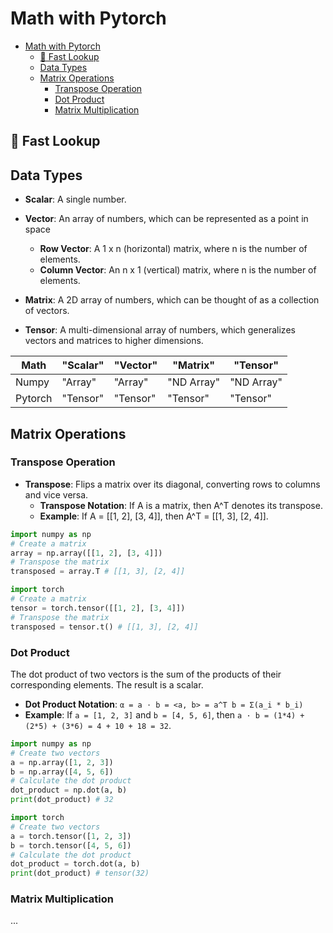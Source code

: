 # Math with Pytorch

- [Math with Pytorch](#math-with-pytorch)
  - [👀 Fast Lookup](#-fast-lookup)
  - [Data Types](#data-types)
  - [Matrix Operations](#matrix-operations)
    - [Transpose Operation](#transpose-operation)
    - [Dot Product](#dot-product)
    - [Matrix Multiplication](#matrix-multiplication)

## 👀 Fast Lookup

## Data Types

- **Scalar**: A single number.

- **Vector**: An array of numbers, which can be represented as a point in space
  - **Row Vector**: A 1 x n (horizontal) matrix, where n is the number of elements.
  - **Column Vector**: An n x 1 (vertical) matrix, where n is the number of elements.

- **Matrix**: A 2D array of numbers, which can be thought of as a collection of vectors.
- **Tensor**: A multi-dimensional array of numbers, which generalizes vectors and matrices to higher dimensions.

| Math | "Scalar" | "Vector" | "Matrix" | "Tensor" |
|-------|----------|----------|----------|----------|
| Numpy | "Array" | "Array" | "ND Array" | "ND Array" |
| Pytorch | "Tensor" | "Tensor" | "Tensor" | "Tensor" |

## Matrix Operations

### Transpose Operation
  
- **Transpose**: Flips a matrix over its diagonal, converting rows to columns and vice versa.
  - **Transpose Notation**: If A is a matrix, then A^T denotes its transpose.
  - **Example**: If A = [[1, 2], [3, 4]], then A^T = [[1, 3], [2, 4]].

```python
import numpy as np
# Create a matrix
array = np.array([[1, 2], [3, 4]])
# Transpose the matrix
transposed = array.T # [[1, 3], [2, 4]]
```

```python
import torch
# Create a matrix
tensor = torch.tensor([[1, 2], [3, 4]])
# Transpose the matrix
transposed = tensor.t() # [[1, 3], [2, 4]]
```

### Dot Product

The dot product of two vectors is the sum of the products of their corresponding elements. The result is a scalar.

- **Dot Product Notation**: `α = a ⋅ b = <a, b> = a^T b = Σ(a_i * b_i)`
- **Example**: If `a = [1, 2, 3]` and `b = [4, 5, 6]`, then `a · b = (1*4) + (2*5) + (3*6) = 4 + 10 + 18 = 32`.

```python
import numpy as np
# Create two vectors
a = np.array([1, 2, 3])
b = np.array([4, 5, 6])
# Calculate the dot product
dot_product = np.dot(a, b)
print(dot_product) # 32
```

```python
import torch
# Create two vectors
a = torch.tensor([1, 2, 3])
b = torch.tensor([4, 5, 6])
# Calculate the dot product
dot_product = torch.dot(a, b)
print(dot_product) # tensor(32)
```

### Matrix Multiplication

...